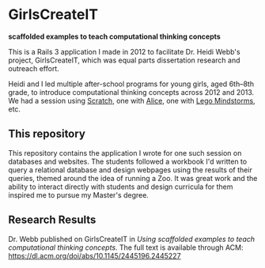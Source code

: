 # GirlsCreateIT
**scaffolded examples to teach computational thinking concepts**

This is a Rails 3 application I made in 2012 to facilitate Dr. Heidi Webb's project, GirlsCreateIT, which was equal parts dissertation research and outreach effort.

Heidi and I led multiple after-school programs for young girls, aged 6th–8th grade, to introduce computational thinking concepts across 2012 and 2013.  We had a session using [Scratch](https://scratch.mit.edu/), one with [Alice](https://www.etc.cmu.edu/learn/alice/), one with [Lego Mindstorms](https://en.wikipedia.org/wiki/Lego_Mindstorms), etc.

## This repository
This repository contains the application I wrote for one such session on databases and websites.  The students followed a workbook I'd written to query a relational database and design webpages using the results of their queries, themed around the idea of running a Zoo.  It was great work and the ability to interact directly with students and design curricula for them inspired me to pursue my Master's degree.

## Research Results
Dr. Webb published on GirlsCreateIT in *Using scaffolded examples to teach computational thinking concepts*.  The full text is available through ACM: https://dl.acm.org/doi/abs/10.1145/2445196.2445227
